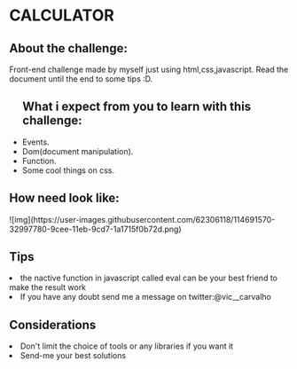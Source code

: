 <h1>CALCULATOR </h1>

<h2>About the challenge:</h2>

Front-end challenge made by myself just using html,css,javascript.
Read the document until the end to some tips :D.

<ul>

<h2>What i expect from you to learn with this challenge:</h2>

<li>Events.<BR></li>
<li>Dom(document manipulation).</li>
<li>Function. <BR></li>
<li>Some cool things on css.</li>

</ul>

<h2>How need look like: </h2> 
![img](https://user-images.githubusercontent.com/62306118/114691570-32997780-9cee-11eb-9cd7-1a1715f0b72d.png)










<h2>Tips<br></h2>
<li>the nactive function in javascript called eval can be your best friend to make the result work</li>
<li>If you have any doubt send me a message on twitter:@vic__carvalho</li>


<h2>Considerations<br></h2> 
<li>Don't limit the choice of tools or any libraries if you want it<br></li>
<li>Send-me your best solutions</li>


   





 


